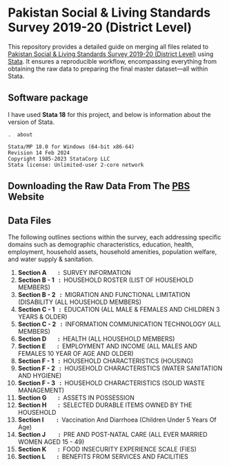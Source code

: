 # Pakistan Social & Living Standards Survey 2019-20 (District Level)
This repository provides a detailed guide on merging all files related to [Pakistan Social & Living Standards Survey 2019-20 (District Level)](https://www.pbs.gov.pk/publication/pakistan-social-and-living-standards-measurement-survey-pslm-2019-20-provincial) using [Stata](https://www.stata.com/). It ensures a reproducible workflow, encompassing everything from obtaining the raw data to preparing the final master dataset—all within Stata.

## Software package
I have used **Stata 18** for this project, and below  is information about the version of Stata.
```
.  about

Stata/MP 18.0 for Windows (64-bit x86-64)
Revision 14 Feb 2024
Copyright 1985-2023 StataCorp LLC
Stata license: Unlimited-user 2-core network
```
## Downloading the Raw Data From The [PBS](https://www.pbs.gov.pk/) Website
## Data Files
The following outlines sections within the survey, each addressing specific domains such as demographic characteristics, education, health, employment, household assets, household amenities, population welfare, and water supply & sanitation. 
01. **Section A &nbsp; &nbsp; &nbsp; &nbsp;:&nbsp;** SURVEY INFORMATION
02. **Section B - 1 &nbsp; :&nbsp;** HOUSEHOLD ROSTER (LIST OF HOUSEHOLD MEMBERS) 
03. **Section B - 2 &nbsp; :&nbsp;** MIGRATION AND FUNCTIONAL LIMITATION (DISABILITY (ALL HOUSEHOLD MEMBERS)
04. **Section C - 1 &nbsp; :&nbsp;** EDUCATION (ALL MALE & FEMALES AND CHILDREN 3 YEARS & OLDER)
05. **Section C - 2 &nbsp; :&nbsp;** INFORMATION COMMUNICATION TECHNOLOGY (ALL MEMBERS) 
06. **Section D &nbsp; &nbsp; &nbsp; &nbsp;:&nbsp;** HEALTH (ALL HOUSEHOLD MEMBERS) 
07. **Section E &nbsp; &nbsp; &nbsp; &nbsp;:&nbsp;** EMPLOYMENT AND INCOME (ALL MALES AND FEMALES 10 YEAR OF AGE AND OLDER) 
08. **Section F - 1 &nbsp; :&nbsp;** HOUSEHOLD CHARACTERISTICS (HOUSING)
09. **Section F - 2 &nbsp; :&nbsp;** HOUSEHOLD CHARACTERISTICS (WATER SANITATION AND HYGIENE) 
10. **Section F - 3 &nbsp; :&nbsp;** HOUSEHOLD CHARACTERISTICS (SOLID WASTE MANAGEMENT)
11. **Section G &nbsp; &nbsp; &nbsp; &nbsp;:&nbsp;** ASSETS IN POSSESSION
12. **Section H &nbsp; &nbsp; &nbsp; &nbsp;:&nbsp;** SELECTED DURABLE ITEMS OWNED BY THE HOUSEHOLD 
13. **Section I &nbsp; &nbsp; &nbsp; &nbsp; :&nbsp;** Vaccination And Diarrhoea (Children Under 5 Years Of Age)
14. **Section J &nbsp; &nbsp; &nbsp; &nbsp; :&nbsp;** PRE AND POST-NATAL CARE (ALL EVER MARRIED WOMEN AGED 15 - 49) 
15. **Section K &nbsp; &nbsp; &nbsp; &nbsp;:&nbsp;** FOOD INSECURITY EXPERIENCE SCALE (FIES) 
16. **Section L &nbsp; &nbsp; &nbsp; &nbsp;:&nbsp;** BENEFITS FROM SERVICES AND FACILITIES





